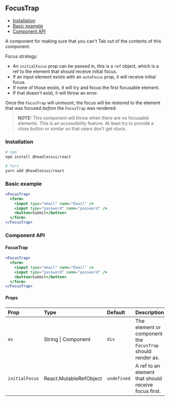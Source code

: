 ## FocusTrap

- [Installation](#installation)
- [Basic example](#basic-example)
- [Component API](#component-api)

A component for making sure that you can't Tab out of the contents of this
component.

Focus strategy:

- An `initialFocus` prop can be passed in, this is a `ref` object, which is a ref to the element that should receive initial focus.
- If an input element exists with an `autoFocus` prop, it will receive initial focus.
- If none of those exists, it will try and focus the first focusable element.
- If that doesn't exist, it will throw an error.

Once the `FocusTrap` will unmount, the focus will be restored to the element that was focused _before_ the `FocusTrap` was rendered.

> **NOTE:** This component will throw when there are no focusable elements.
> This is an accessibility feature. At least try to provide a close button or
> similar so that users don't get stuck.

### Installation

```sh
# npm
npm install @headlessui/react

# Yarn
yarn add @headlessui/react
```

### Basic example

```jsx
<FocusTrap>
  <form>
    <input type="email" name="Email" />
    <input type="password" name="password" />
    <button>Submit</button>
  </form>
</FocusTrap>
```

### Component API

#### FocusTrap

```jsx
<FocusTrap>
  <form>
    <input type="email" name="Email" />
    <input type="password" name="password" />
    <button>Submit</button>
  </form>
</FocusTrap>
```

##### Props

| Prop           | Type                   | Default     | Description                                                |
| :------------- | :--------------------- | :---------- | :--------------------------------------------------------- |
| `as`           | String \| Component    | `div`       | The element or component the `FocusTrap` should render as. |
| `initialFocus` | React.MutableRefObject | `undefined` | A ref to an element that should receive focus first.       |
